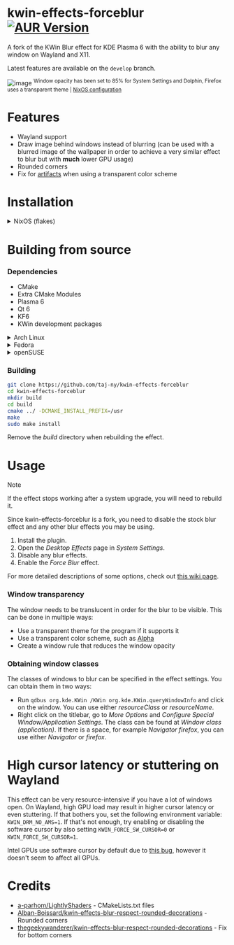 # kwin-effects-forceblur [![AUR Version](https://img.shields.io/aur/version/kwin-effects-forceblur)](https://aur.archlinux.org/packages/kwin-effects-forceblur)
A fork of the KWin Blur effect for KDE Plasma 6 with the ability to blur any window on Wayland and X11.

Latest features are available on the ``develop`` branch.

![image](https://github.com/taj-ny/kwin-effects-forceblur/assets/79316397/9d2f337e-badd-4d95-ba55-96c80202e196)
<sup>Window opacity has been set to 85% for System Settings and Dolphin, Firefox uses a transparent theme | [NixOS configuration](https://github.com/taj-ny/nix-config)</sup>

# Features
- Wayland support
- Draw image behind windows instead of blurring (can be used with a blurred image of the wallpaper in order to achieve a very similar effect to blur but with **much** lower GPU usage)
- Rounded corners
- Fix for [artifacts](https://github.com/taj-ny/kwin-effects-forceblur/pull/38) when using a transparent color scheme

# Installation
<details>
  <summary>NixOS (flakes)</summary>
  <br>
  
  ``flake.nix``:
  ```nix
  {
    inputs = {
      nixpkgs.url = "github:nixos/nixpkgs/nixos-unstable";
  
      kwin-effects-forceblur = {
        url = "github:taj-ny/kwin-effects-forceblur";
        inputs.nixpkgs.follows = "nixpkgs";
      };
    };
  }
  ```
  
  ```nix
  { inputs, pkgs, ... }:
  
  {
    environment.systemPackages = [
      inputs.kwin-effects-forceblur.packages.${pkgs.system}.default
    ];
  }
  ```
</details>

# Building from source
### Dependencies
- CMake
- Extra CMake Modules
- Plasma 6
- Qt 6
- KF6
- KWin development packages

<details>
  <summary>Arch Linux</summary>
  <br>

  ```
  sudo pacman -S base-devel git extra-cmake-modules qt6-tools
  ```
</details>

<details>
  <summary>Fedora</summary>
  <br>

  ```
  sudo dnf install git cmake extra-cmake-modules gcc-g++ kf6-kwindowsystem-devel plasma-workspace-devel libplasma-devel qt6-qtbase-private-devel qt6-qtbase-devel cmake kwin-devel extra-cmake-modules kwin-devel kf6-knotifications-devel kf6-kio-devel kf6-kcrash-devel kf6-ki18n-devel kf6-kguiaddons-devel libepoxy-devel kf6-kglobalaccel-devel kf6-kcmutils-devel kf6-kconfigwidgets-devel kf6-kdeclarative-devel kdecoration-devel kf6-kglobalaccel kf6-kdeclarative libplasma kf6-kio qt6-qtbase kf6-kguiaddons kf6-ki18n wayland-devel
  ```
</details>

<details>
  <summary>openSUSE</summary>
  <br>

  ```
  sudo zypper in git cmake-full gcc-c++ kf6-extra-cmake-modules kcoreaddons-devel kguiaddons-devel kconfigwidgets-devel kwindowsystem-devel ki18n-devel kiconthemes-devel kpackage-devel frameworkintegration-devel kcmutils-devel kirigami2-devel "cmake(KF6Config)" "cmake(KF6CoreAddons)" "cmake(KF6FrameworkIntegration)" "cmake(KF6GuiAddons)" "cmake(KF6I18n)" "cmake(KF6KCMUtils)" "cmake(KF6KirigamiPlatform)" "cmake(KF6WindowSystem)" "cmake(Qt6Core)" "cmake(Qt6DBus)" "cmake(Qt6Quick)" "cmake(Qt6Svg)" "cmake(Qt6Widgets)" "cmake(Qt6Xml)" "cmake(Qt6UiTools)" "cmake(KF6Crash)" "cmake(KF6GlobalAccel)" "cmake(KF6KIO)" "cmake(KF6Service)" "cmake(KF6Notifications)" libepoxy-devel kwin6-devel
  ```
</details>

### Building
```sh
git clone https://github.com/taj-ny/kwin-effects-forceblur
cd kwin-effects-forceblur
mkdir build
cd build
cmake ../ -DCMAKE_INSTALL_PREFIX=/usr
make
sudo make install
```

Remove the *build* directory when rebuilding the effect.

# Usage
> [!NOTE]  
> If the effect stops working after a system upgrade, you will need to rebuild it.

Since kwin-effects-forceblur is a fork, you need to disable the stock blur effect and any other blur effects you may be using.

1. Install the plugin.
2. Open the *Desktop Effects* page in *System Settings*.
3. Disable any blur effects.
4. Enable the *Force Blur* effect.

For more detailed descriptions of some options, check out [this wiki page](https://github.com/taj-ny/kwin-effects-forceblur/wiki/Configuration).
   
### Window transparency
The window needs to be translucent in order for the blur to be visible. This can be done in multiple ways:
- Use a transparent theme for the program if it supports it
- Use a transparent color scheme, such as [Alpha](https://store.kde.org/p/1972214)
- Create a window rule that reduces the window opacity

### Obtaining window classes
The classes of windows to blur can be specified in the effect settings. You can obtain them in two ways:
  - Run ``qdbus org.kde.KWin /KWin org.kde.KWin.queryWindowInfo`` and click on the window. You can use either *resourceClass* or *resourceName*.
  - Right click on the titlebar, go to *More Options* and *Configure Special Window/Application Settings*. The class can be found at *Window class (application)*. If there is a space, for example *Navigator firefox*, you can use either *Navigator* or *firefox*.

# High cursor latency or stuttering on Wayland
This effect can be very resource-intensive if you have a lot of windows open. On Wayland, high GPU load may result in higher cursor latency or even stuttering. If that bothers you, set the following environment variable: ``KWIN_DRM_NO_AMS=1``. If that's not enough, try enabling or disabling the software cursor by also setting ``KWIN_FORCE_SW_CURSOR=0`` or ``KWIN_FORCE_SW_CURSOR=1``.

Intel GPUs use software cursor by default due to [this bug](https://gitlab.freedesktop.org/drm/intel/-/issues/9571), however it doesn't seem to affect all GPUs.

# Credits
- [a-parhom/LightlyShaders](https://github.com/a-parhom/LightlyShaders) - CMakeLists.txt files
- [Alban-Boissard/kwin-effects-blur-respect-rounded-decorations](https://github.com/Alban-Boissard/kwin-effects-blur-respect-rounded-decorations) - Rounded corners
- [thegeekywanderer/kwin-effects-blur-respect-rounded-decorations](https://github.com/thegeekywanderer/kwin-effects-blur-respect-rounded-decorations) - Fix for bottom corners
